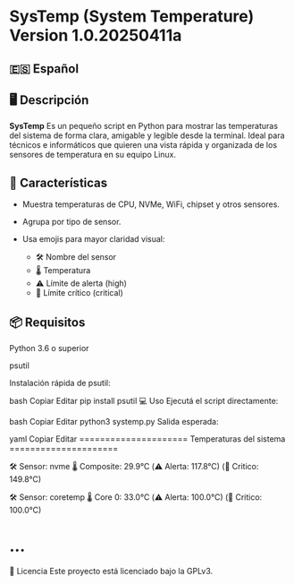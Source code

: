 # SysTemp (System Temperature) Version 1.0.20250411a

## 🇪🇸 Español

## 🖥️ Descripción

 **SysTemp** Es un pequeño script en Python para mostrar las temperaturas del sistema de forma clara, amigable y legible desde la terminal. Ideal para técnicos e informáticos que quieren una vista rápida y organizada de los sensores de temperatura en su equipo Linux.

## 🚀 Características
- Muestra temperaturas de CPU, NVMe, WiFi, chipset y otros sensores.

- Agrupa por tipo de sensor.

- Usa emojis para mayor claridad visual:

   - 🛠️ Nombre del sensor
   - 🌡️ Temperatura
   - ⚠️ Límite de alerta (high)
   - 🚨 Límite crítico (critical)

## 📦 Requisitos
Python 3.6 o superior

psutil

Instalación rápida de psutil:

bash
Copiar
Editar
pip install psutil
💻 Uso
Ejecutá el script directamente:

bash
Copiar
Editar
python3 systemp.py
Salida esperada:

yaml
Copiar
Editar
===================== Temperaturas del sistema =====================

🛠️  Sensor: nvme
   🌡️ Composite: 29.9°C (⚠️  Alerta: 117.8°C) (🚨 Critico: 149.8°C)

🛠️  Sensor: coretemp
   🌡️ Core 0: 33.0°C (⚠️  Alerta: 100.0°C) (🚨 Critico: 100.0°C)

...
====================================================================
📜 Licencia
Este proyecto está licenciado bajo la GPLv3.
